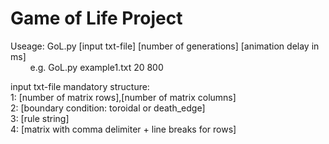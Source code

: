 # Game of Life Project
Useage: GoL.py [input txt-file] [number of generations] [animation delay in ms]    
&nbsp;&nbsp;&nbsp;&nbsp;&nbsp;&nbsp;&nbsp;&nbsp;e.g. GoL.py example1.txt 20 800  
  
input txt-file mandatory structure:    
1: [number of matrix rows],[number of matrix columns]  
2: [boundary condition: toroidal or death_edge]  
3: [rule string]  
4: [matrix with comma delimiter + line breaks for rows]   
